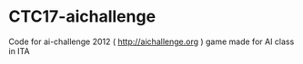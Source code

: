 CTC17-aichallenge
=================

Code for ai-challenge 2012 ( http://aichallenge.org ) game made for AI class in ITA
